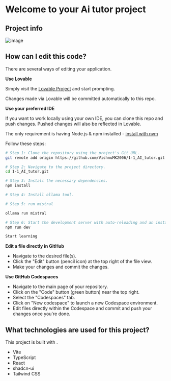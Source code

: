 # Welcome to your Ai tutor project

## Project info

![image](https://github.com/user-attachments/assets/2978c226-7634-4c77-af76-c934ec20ac17)



## How can I edit this code?

There are several ways of editing your application.

**Use Lovable**

Simply visit the [Lovable Project](https://lovable.dev/projects/8a08fd3b-6fee-4a7f-b522-0a640f18f7ac) and start prompting.

Changes made via Lovable will be committed automatically to this repo.

**Use your preferred IDE**

If you want to work locally using your own IDE, you can clone this repo and push changes. Pushed changes will also be reflected in Lovable.

The only requirement is having Node.js & npm installed - [install with nvm](https://github.com/nvm-sh/nvm#installing-and-updating)

Follow these steps:

```sh
# Step 1: Clone the repository using the project's Git URL.
git remote add origin https://github.com/VishnuMK2006/1-1_AI_tutor.git

# Step 2: Navigate to the project directory.
cd 1-1_AI_tutor.git

# Step 3: Install the necessary dependencies.
npm install

# Step 4: Install ollama tool.

# Step 5: run mistral

ollama run mistral

# Step 6: Start the development server with auto-reloading and an instant preview.
npm run dev

Start learning
```

**Edit a file directly in GitHub**

- Navigate to the desired file(s).
- Click the "Edit" button (pencil icon) at the top right of the file view.
- Make your changes and commit the changes.

**Use GitHub Codespaces**

- Navigate to the main page of your repository.
- Click on the "Code" button (green button) near the top right.
- Select the "Codespaces" tab.
- Click on "New codespace" to launch a new Codespace environment.
- Edit files directly within the Codespace and commit and push your changes once you're done.

## What technologies are used for this project?

This project is built with .

- Vite
- TypeScript
- React
- shadcn-ui
- Tailwind CSS

